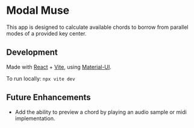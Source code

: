 # Modal Muse
This app is designed to calculate available chords to borrow from parallel modes of a provided key center.

## Development
Made with [React](https://react.dev/) + [Vite](https://vitejs.dev), using [Material-UI](https://mui.com/material-ui/).

To run locally: `npx vite dev`

## Future Enhancements
- Add the ability to preview a chord by playing an audio sample or midi implementation.